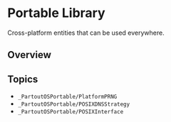 # Portable Library

Cross-platform entities that can be used everywhere.

## Overview

## Topics

- ``_PartoutOSPortable/PlatformPRNG``
- ``_PartoutOSPortable/POSIXDNSStrategy``
- ``_PartoutOSPortable/POSIXInterface``
